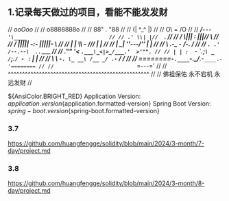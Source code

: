 ## 1.记录每天做过的项目，看能不能发发财

//                          _ooOoo_                               //
// o8888888o //
// 88" . "88 //
//                         (| ^_^ |)                              //
// O\ = /O //
//                      ____/`---'\____                           //
// .' \\| |//  `. //
// / \\|||  :  |||// \ //
// /  _||||| -:- |||||- \ //
// | | \\\ - /// | | //
// | \_|  ''\---/''  | | //
// \ .-\__  `-`  ___/-. / //
//                ___`. .' /--.--\  `. . ___                     //
// ."" '<  `.___\_<|>_/___.'  >'"". //
// | | :  `- \`.;`\ _ /`;.`/ - ` : | | //
// \ \ `-. \_ __\ /__ _/ .-` / / //
// ========`-.____`-.___\_____/___.-`____.-'======== //
//                           `=---=' //
// ^^^^^^^^^^^^^^^^^^^^^^^^^^^^^^^^^^^^^^^^^^^^^^^^^^ //
// 佛祖保佑 永不宕机 永远发财 //

${AnsiColor.BRIGHT_RED}
Application Version: ${application.version}${application.formatted-version}
Spring Boot Version: ${spring-boot.version}${spring-boot.formatted-version}

### 3.7

https://github.com/huangfengge/solidity/blob/main/2024/3-month/7-day/project.md

### 3.8

https://github.com/huangfengge/solidity/blob/main/2024/3-month/8-day/project.md